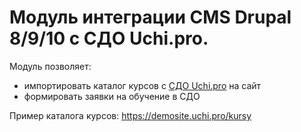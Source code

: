 # Модуль интеграции CMS Drupal 8/9/10 с СДО Uchi.pro.

Модуль позволяет:
- импортировать каталог курсов с [СДО Uchi.pro](https://uchi.pro/products/system) на сайт
- формировать заявки на обучение в СДО

Пример каталога курсов: https://demosite.uchi.pro/kursy
